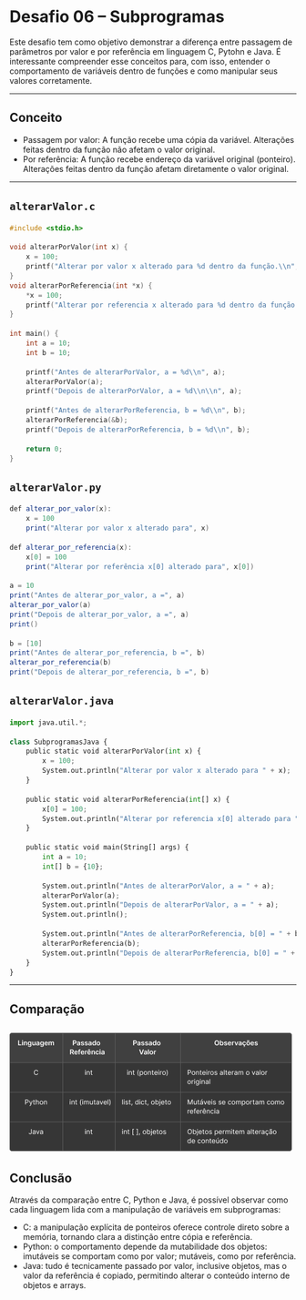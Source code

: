 # Desafio 06 – Subprogramas

Este desafio tem como objetivo demonstrar a diferença entre passagem de parâmetros por valor e por referência em linguagem C, Pytohn e Java. É interessante compreender esse conceitos para, com isso, entender o comportamento de variáveis dentro de funções e como manipular seus valores corretamente.

---

## Conceito

- Passagem por valor: A função recebe uma cópia da variável. Alterações feitas dentro da função não afetam o valor original.
- Por referência: A função recebe endereço da variável original (ponteiro). Alterações feitas dentro da função afetam diretamente o valor original.

---

## `alterarValor.c`

```c
#include <stdio.h>

void alterarPorValor(int x) {
    x = 100;
    printf("Alterar por valor x alterado para %d dentro da função.\\n", x);
}
void alterarPorReferencia(int *x) {
    *x = 100;
    printf("Alterar por referencia x alterado para %d dentro da função.\\n", *x);
}

int main() {
    int a = 10;
    int b = 10;

    printf("Antes de alterarPorValor, a = %d\\n", a);
    alterarPorValor(a);
    printf("Depois de alterarPorValor, a = %d\\n\\n", a);

    printf("Antes de alterarPorReferencia, b = %d\\n", b);
    alterarPorReferencia(&b);
    printf("Depois de alterarPorReferencia, b = %d\\n", b);

    return 0;
}

```

## `alterarValor.py`

```java
def alterar_por_valor(x):
    x = 100
    print("Alterar por valor x alterado para", x)

def alterar_por_referencia(x):
    x[0] = 100
    print("Alterar por referência x[0] alterado para", x[0])

a = 10
print("Antes de alterar_por_valor, a =", a)
alterar_por_valor(a)
print("Depois de alterar_por_valor, a =", a)
print()

b = [10]
print("Antes de alterar_por_referencia, b =", b)
alterar_por_referencia(b)
print("Depois de alterar_por_referencia, b =", b)

```

## `alterarValor.java`

```python
import java.util.*;

class SubprogramasJava {
    public static void alterarPorValor(int x) {
        x = 100;
        System.out.println("Alterar por valor x alterado para " + x);
    }

    public static void alterarPorReferencia(int[] x) {
        x[0] = 100;
        System.out.println("Alterar por referencia x[0] alterado para " + x[0]);
    }

    public static void main(String[] args) {
        int a = 10;
        int[] b = {10};

        System.out.println("Antes de alterarPorValor, a = " + a);
        alterarPorValor(a);
        System.out.println("Depois de alterarPorValor, a = " + a);
        System.out.println();

        System.out.println("Antes de alterarPorReferencia, b[0] = " + b[0]);
        alterarPorReferencia(b);
        System.out.println("Depois de alterarPorReferencia, b[0] = " + b[0]);
    }
}

```
---
## Comparação
![tabela-comparacao](tabela3.png)
---
## Conclusão
Através da comparação entre C, Python e Java, é possível observar como cada linguagem lida com a manipulação de variáveis em subprogramas:

- C: a manipulação explícita de ponteiros oferece controle direto sobre a memória, tornando clara a distinção entre cópia e referência.
- Python: o comportamento depende da mutabilidade dos objetos: imutáveis se comportam como por valor; mutáveis, como por referência.
- Java: tudo é tecnicamente passado por valor, inclusive objetos, mas o valor da referência é copiado, permitindo alterar o conteúdo interno de objetos e arrays.
